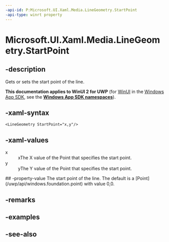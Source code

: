 ```yaml
---
-api-id: P:Microsoft.UI.Xaml.Media.LineGeometry.StartPoint
-api-type: winrt property
---
```


<!-- Property syntax
public Windows.Foundation.Point StartPoint { get;  set; }
-->

# Microsoft.UI.Xaml.Media.LineGeometry.StartPoint

## -description
Gets or sets the start point of the line.

**This documentation applies to WinUI 2 for UWP** (for [WinUI](/windows/apps/winui/winui3/) in the [Windows App SDK](/windows/apps/windows-app-sdk/), see the **[Windows App SDK namespaces](/windows/windows-app-sdk/api/winrt/)**).

## -xaml-syntax
```xaml
<LineGeometry StartPoint="x,y"/>
```


## -xaml-values
<dl><dt>x</dt><dd>xThe X value of the Point that specifies the start point.</dd>
<dt>y</dt><dd>yThe Y value of the Point that specifies the start point.</dd>
</dl>
## -property-value
The start point of the line. The default is a [Point](/uwp/api/windows.foundation.point) with value 0,0.

## -remarks

## -examples

## -see-also
